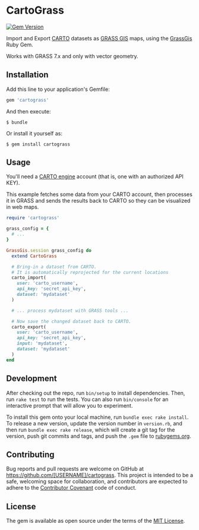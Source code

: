 # CartoGrass

[![Gem Version](https://badge.fury.io/rb/cartograss.svg)](http://badge.fury.io/rb/cartograss)

Import and Export [CARTO](http://carto.com) datasets as [GRASS GIS](https://grass.osgeo.org/) maps,
using the [GrassGis](https://github.com/jgoizueta/grassgis) Ruby Gem.

Works with GRASS 7.x and only with vector geometry.

## Installation

Add this line to your application's Gemfile:

```ruby
gem 'cartograss'
```

And then execute:

    $ bundle

Or install it yourself as:

    $ gem install cartograss

## Usage

You'll need a [CARTO engine](https://carto.com/engine/) account 
(that is, one with an authorized API KEY).

This example fetches some data from your CARTO account, then processes it in GRASS and
sends the results back to CARTO so they can be visualized in web maps.

```ruby
require 'cartograss'

grass_config = {
  # ...
}

GrassGis.session grass_config do
  extend CartoGrass

  # Bring-in a dataset from CARTO.
  # It is automatically reprojected for the current locations
  carto_import(
    user: 'carto_username',
    api_key: 'secret_api_key',
    dataset: 'mydataset'
  )

  # ... process mydataset with GRASS tools ...

  # Now save the changed dataset back to CARTO.
  carto_export(
    user: 'carto_username',
    api_key: 'secret_api_key',
    input: 'mydataset',
    dataset: 'mydataset'
  )
end

```

## Development

After checking out the repo, run `bin/setup` to install dependencies. Then, run `rake test` to run the tests. You can also run `bin/console` for an interactive prompt that will allow you to experiment.

To install this gem onto your local machine, run `bundle exec rake install`. To release a new version, update the version number in `version.rb`, and then run `bundle exec rake release`, which will create a git tag for the version, push git commits and tags, and push the `.gem` file to [rubygems.org](https://rubygems.org).

## Contributing

Bug reports and pull requests are welcome on GitHub at https://github.com/[USERNAME]/cartograss. This project is intended to be a safe, welcoming space for collaboration, and contributors are expected to adhere to the [Contributor Covenant](contributor-covenant.org) code of conduct.


## License

The gem is available as open source under the terms of the [MIT License](http://opensource.org/licenses/MIT).
